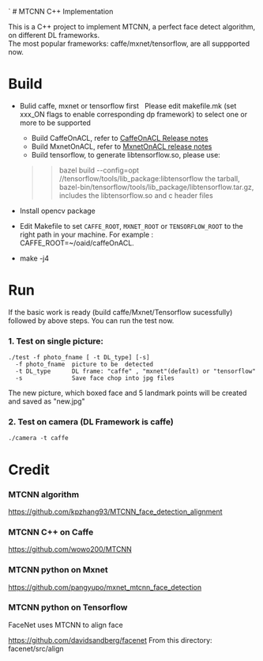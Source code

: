 `	# MTCNN C++ Implementation

This is a C++ project to implement MTCNN, a perfect face detect algorithm, on different DL frameworks.<br>
The most popular frameworks: caffe/mxnet/tensorflow, are all suppported now.

# Build

* Bulid caffe,  mxnet  or tensorflow first
   Please  edit makefile.mk (set xxx_ON flags to enable corresponding dp framework) to select one or more to be supported
	* Build CaffeOnACL, refer to [CaffeOnACL Release notes](https://github.com/OAID/caffeOnACL/tree/master/acl_openailab/README.md)
	* Build MxnetOnACL, refer to [MxnetOnACL release notes](https://github.com/OAID/mxnetOnACL/tree/master/acl_openailab/README.md)
	* Build tensorflow, to generate libtensorflow.so, please use:

	>> bazel build --config=opt //tensorflow/tools/lib_package:libtensorflow
	>> the tarball, bazel-bin/tensorflow/tools/lib_package/libtensorflow.tar.gz, includes the libtensorflow.so and c header files  

* Install opencv package 

* Edit Makefile to set `CAFFE_ROOT`, `MXNET_ROOT`  or `TENSORFLOW_ROOT` to the right path in your machine. For example : CAFFE_ROOT=~/oaid/caffeOnACL.

* make -j4

# Run
If the basic work is ready (build caffe/Mxnet/Tensorflow sucessfully) followed by above steps. You can run the test now.
### 1. Test on single picture:

	./test -f photo_fname [ -t DL_type] [-s] 
	  -f photo_fname  picture to be  detected
	  -t DL_type      DL frame: "caffe" , "mxnet"(default) or "tensorflow"
	  -s              Save face chop into jpg files

The new picture, which boxed face and 5 landmark points will be created and saved as "new.jpg"

### 2. Test on camera (DL Framework is caffe)

 	./camera -t caffe


# Credit

### MTCNN algorithm

https://github.com/kpzhang93/MTCNN_face_detection_alignment

### MTCNN C++ on Caffe

https://github.com/wowo200/MTCNN

### MTCNN python on Mxnet

https://github.com/pangyupo/mxnet_mtcnn_face_detection

### MTCNN python on Tensorflow

FaceNet uses MTCNN to align face

https://github.com/davidsandberg/facenet
From this directory:
  facenet/src/align
